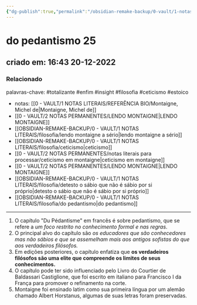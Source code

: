 ```yaml
---
{"dg-publish":true,"permalink":"/obsidian-remake-backup/0-vault/1-notas-literais/filosofia/do-pedantismo-25/","tags":["totalizante","enfim","insight","filosofia","ceticismo","estoico"],"dgHomeLink":true,"dgShowLocalGraph":true,"dgShowFileTree":true,"noteIcon":""}
---
```


# do pedantismo 25
## criado em: 16:43 20-12-2022

### Relacionado
palavras-chave: #totalizante #enfim #insight #filosofia #ceticismo #estoico
- notas: [[0 - VAULT/1 NOTAS LITERAIS/REFERÊNCIA BIO/Montaigne, Michel de\|Montaigne, Michel de]]
- [[0 - VAULT/2 NOTAS PERMANENTES/LENDO MONTAIGNE\|LENDO MONTAIGNE]]
- [[OBSIDIAN-REMAKE-BACKUP/0 - VAULT/1 NOTAS LITERAIS/filosofia/lendo montaigne a sério\|lendo montaigne a sério]]
- [[OBSIDIAN-REMAKE-BACKUP/0 - VAULT/1 NOTAS LITERAIS/filosofia/ceticismo\|ceticismo]]
- [[0 - VAULT/2 NOTAS PERMANENTES/notas literais para processar/ceticismo em montaigne\|ceticismo em montaigne]]
- [[0 - VAULT/2 NOTAS PERMANENTES/LENDO MONTAIGNE\|LENDO MONTAIGNE]]
- [[OBSIDIAN-REMAKE-BACKUP/0 - VAULT/1 NOTAS LITERAIS/filosofia/detesto o sábio que não é sábio por si próprio\|detesto o sábio que não é sábio por si próprio]]
- [[OBSIDIAN-REMAKE-BACKUP/0 - VAULT/1 NOTAS LITERAIS/filosofia/do pedantismo\|do pedantismo]]
---
1. O capítulo "Du Pédantisme" em francês é sobre pedantismo, que se refere a *um foco restrito no conhecimento formal e nas regras*.
2. O principal alvo do capítulo são *os educadores que são conhecedores mas não sábios e que se assemelham mais aos antigos sofistas do que aos verdadeiros filósofos.*
3. Em edições posteriores, o capítulo enfatiza que **os verdadeiros filósofos são uma elite que compreende os limites de seus conhecimentos.**
4. O capítulo pode ter sido influenciado pelo Livro do Courtier de Baldassari Castiglione, que foi escrito em italiano para Francisco I da França para promover o refinamento na corte.
5. Montaigne foi ensinado latim como sua primeira língua por um alemão chamado Albert Horstanus, algumas de suas letras foram preservadas.